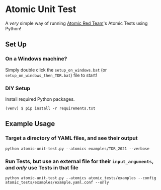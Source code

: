 # Atomic Unit Test
A _very_ simple way of running [Atomic Red Team](https://github.com/redcanaryco/atomic-red-team)'s Atomic Tests using Python!

Set Up
-----

### On a Windows machine?

Simply double click the `setup_on_windows.bat` (or `setup_on_windows_then_TDR.bat`) file to start!

### DIY Setup

Install required Python packages.

    (venv) $ pip install -r requirements.txt



Example Usage
-----

### Target a directory of YAML files, and see their output

```
python atomic-unit-test.py --atomics examples/TDR_2021 --verbose
```

### Run Tests, but use an external file for their `input_arguments`, and _only_ use Tests in that file

```
python atomic-unit-test.py --atomics atomic_tests/examples --config atomic_tests/examples/example.yaml.conf --only
```
